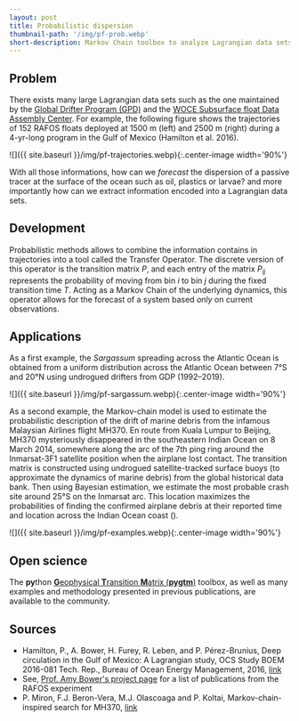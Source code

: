 ```yaml
---
layout: post
title: Probabilistic dispersion
thumbnail-path: '/img/pf-prob.webp'
short-description: Markov Chain toolbox to analyze Lagrangian data sets of surface drifters and subsurface floats.
---
```


## Problem
There exists many large Lagrangian data sets such as the one maintained by the  [Global Drifter Program (GPD)](https://www.aoml.noaa.gov/phod/gdp) and the [WOCE Subsurface float Data Assembly Center](https://www.aoml.noaa.gov/phod/float_traj/data.php). For example, the following figure shows the trajectories of 152 RAFOS floats deployed at 1500 m (left) and 2500 m (right) during a 4-yr-long program in the Gulf of Mexico (Hamilton et al. 2016).

![]({{ site.baseurl }}/img/pf-trajectories.webp){:.center-image width='90%'}

With all those informations, how can we *forecast* the dispersion of a passive tracer at the surface of the ocean such as oil, plastics or larvae? and more importantly how can we extract information encoded into a Lagrangian data sets.

## Development
Probabilistic methods allows to combine the information contains in trajectories into a tool called the Transfer Operator. The discrete version of this operator is the transition matrix *P*, and each entry of the matrix *P<sub>ij</sub>* represents the probability of moving from bin *i* to bin *j* during the fixed transition time *T*. Acting as a Markov Chain of the underlying dynamics, this operator allows for the forecast of a system based *only* on current observations.

## Applications

As a first example, the *Sargassum* spreading across the Atlantic Ocean is obtained from a uniform distribution across the Atlantic Ocean between 7°S and 20°N using undrogued drifters from GDP (1992–2019).

![]({{ site.baseurl }}/img/pf-sargassum.webp){:.center-image width='90%'}

As a second example, the Markov-chain model is used to estimate the probabilistic description of the drift of marine debris from the infamous Malaysian Airlines flight MH370. En route from Kuala Lumpur to Beijing, MH370 mysteriously disappeared in the southeastern Indian Ocean on 8 March 2014, somewhere along the arc of the 7th ping ring around the Inmarsat-3F1 satellite position when the airplane lost contact. The transition matrix is constructed using undrogued satellite-tracked surface buoys (to approximate the dynamics of marine debris) from the global historical data bank. Then using Bayesian estimation, we estimate the most probable crash site around 25°S on the Inmarsat arc. This location maximizes the probabilities of finding the confirmed airplane debris at their reported time and location across the Indian Ocean coast ().

![]({{ site.baseurl }}/img/pf-examples.webp){:.center-image width='90%'}

## Open science
The **py**thon [**G**eophysical **T**ransition **M**atrix (**pygtm**)](https://github.com/philippemiron/pygtm) toolbox, as well as many examples and methodology presented in previous publications, are available to the community.

## Sources
- Hamilton, P., A. Bower, H. Furey, R. Leben, and P. Pérez-Brunius, Deep circulation in the Gulf of Mexico: A Lagrangian study, OCS Study BOEM 2016-081 Tech. Rep., Bureau of Ocean Energy Management, 2016, [link](https://permanent.fdlp.gov/gpo80279/5583%5b1%5d.pdf)
- See, [Prof. Amy Bower's project page](https://www2.whoi.edu/site/bower-lab/a-lagrangian-study-of-the-deep-circulation-in-the-gulf-of-mexico-2/) for a list of publications from the RAFOS experiment
- P. Miron, F.J. Beron-Vera, M.J. Olascoaga and P. Koltai, Markov-chain-inspired search for MH370, [link](https://doi.org/10.1063/1.5092132)
